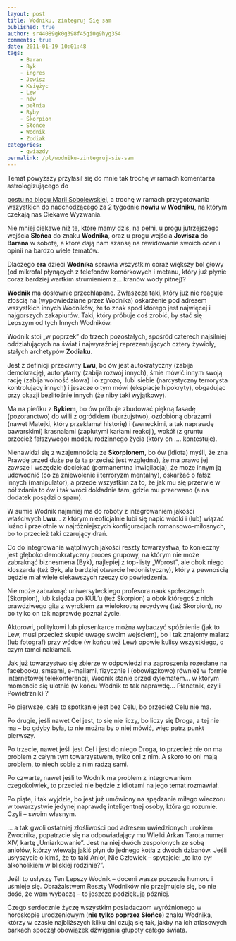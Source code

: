 ```yaml
---
layout: post
title: Wodniku, zintegruj Się sam
published: true
author: sr44089gk0g398f45gi0g9hyg354
comments: true
date: 2011-01-19 10:01:48
tags:
    - Baran
    - Byk
    - ingres
    - Jowisz
    - Księżyc
    - Lew
    - nów
    - pełnia
    - Ryby
    - Skorpion
    - Słońce
    - Wodnik
    - Zodiak
categories:
    - gwiazdy
permalink: /pl/wodniku-zintegruj-sie-sam
---
```

Temat powyższy przyłasił się do mnie tak trochę w ramach komentarza astrologizującego do 

 [postu na blogu Marii Sobolewskiej][1], a trochę w ramach przygotowania wszystkich do nadchodzącego za 2 tygodnie **nowiu** w **Wodniku**, na którym czekają nas Ciekawe Wyzwania.

Nie mniej ciekawe niż te, które mamy dziś, na pełni, u progu jutrzejszego wejścia **Słońca** do znaku **Wodnika**, oraz u progu wejścia **Jowisza** do **Barana** w sobotę, a które dają nam szansę na rewidowanie swoich ocen i opinii na bardzo wiele tematów.

Dlaczego **era** dzieci **Wodnika** sprawia wszystkim coraz większy ból głowy (od mikrofal płynących z telefonów komórkowych i metanu, który już płynie coraz bardziej wartkim strumieniem z&#8230; kranów wody pitnej)?

**Wodnik** ma dosłownie przechlapane. Zwłaszcza taki, który już nie reaguje złością na (wypowiedziane przez Wodnika) oskarżenie pod adresem wszystkich innych Wodników, że to znak spod którego jest najwięcej i najgorszych zakapiurów. Taki, który próbuje coś zrobić, by stać się Lepszym od tych Innych Wodników.

Wodnik stoi &#8222;w poprzek&#8221; do trzech pozostałych, spośród czterech najsilniej oddziałujących na świat i najwyraźniej reprezentujących cztery żywioły, stałych archetypów **Zodiaku**.

Jest z definicji przeciwny **Lwu**, bo ów jest autokratyczny (zabija demokrację), autorytarny (zabija rozwój innych), śmie mówić innym swoją rację (zabija wolność słowa) i o zgrozo,  lubi siebie (narcystyczny terrorysta kontrolujący innych) i jeszcze o tym mówi (ekspiacje hipokryty), obgadując przy okazji bezlitośnie innych (że niby taki wyjątkowy).

Ma na pieńku z **Bykiem**, bo ów próbuje zbudować piękną fasadę (pozoranctwo) do willi z ogródkiem (burżujstwo), ozdobioną obrazami (nawet Matejki, który przekłamał historię) i (weneckimi, a tak naprawdę bawarskimi) krasnalami (zaplutymi karłami reakcji), wokół (z gruntu przecież fałszywego) modelu rodzinnego życia (który on &#8230;. kontestuje).

Nienawidzi się z wzajemnością ze **Skorpionem**, bo ów (idiota) myśli, że zna Prawdę przed duże pe (a ta przecież jest względna), że ma prawo jej zawsze i wszędzie dociekać (permanentna inwigilacja), że może innym ją udowodnić (co za zniewolenie i terroryzm mentalny), oskarżać o fałsz innych (manipulator), a przede wszystkim za to, że jak mu się przerwie w pół zdania to ów i tak wróci dokładnie tam, gdzie mu przerwano (a na dodatek posądzi o spam).

W sumie Wodnik najmniej ma do roboty z integrowaniem jakości właściwych **Lwu**&#8230; z którym nieoficjalnie lubi się napić wódki i (lub) wiązać luźno i przelotnie w najróżniejszych konfiguracjach romansowo-miłosnych, bo to przecież taki czarujący drań.

Co do integrowania wątpliwych jakości reszty towarzystwa, to konieczny jest głęboko demokratyczny proces grupowy, na którym nie może zabraknąć biznesmena (Byk), najlepiej z top-listy &#8222;Wprost&#8221;, ale obok niego kloszarda (też Byk, ale bardziej otwarcie hedonistyczny), który z pewnością będzie miał wiele ciekawszych rzeczy do powiedzenia.

Nie może zabraknąć uniwersyteckiego profesora nauk społecznych (Skorpion), lub księdza po KUL&#8217;u (też Skorpion) a obok któregoś z nich prawdziwego gita z wyrokiem za wielokrotną recydywę (też Skorpion), no bo tylko on tak naprawdę poznał życie.

Aktorowi, politykowi lub piosenkarce można wybaczyć spóźnienie (jak to Lew, musi przecież skupić uwagę swoim wejściem), bo i tak znajomy malarz (lub fotograf) przy wódce (w końcu też Lew) opowie kulisy wszystkiego, o czym tamci nakłamali.

Jak już towarzystwo się zbierze w odpowiedzi na zaproszenia rozesłane na facebooku, smsami, e-mailami, fizycznie i (obowiązkowo) również w formie internetowej telekonferencji, Wodnik stanie przed dylematem&#8230; w którym momencie się ulotnić (w końcu Wodnik to tak naprawdę&#8230; Płanetnik, czyli Powietrznik) ?

Po pierwsze, całe to spotkanie jest bez Celu, bo przecież Celu nie ma.

Po drugie, jeśli nawet Cel jest, to się nie liczy, bo liczy się Droga, a tej nie ma &#8211; bo gdyby była, to nie można by o niej mówić, więc patrz punkt pierwszy.

Po trzecie, nawet jeśli jest Cel i jest do niego Droga, to przecież nie on ma problem z całym tym towarzystwem, tylko oni z nim. A skoro to oni mają problem, to niech sobie z nim radzą sami.

Po czwarte, nawet jeśli to Wodnik ma problem z integrowaniem czegokolwiek, to przecież nie będzie z idiotami na jego temat rozmawiał.

Po piąte, i tak wyjdzie, bo jest już umówiony na spędzanie miłego wieczoru w towarzystwie jedynej naprawdę inteligentnej osoby, która go rozumie. Czyli &#8211; swoim własnym.

&#8230; a tak gwoli ostatniej złośliwości pod adresem uwiedzionych urokiem Zwodnika, popatrzcie się na odpowiadający mu Wielki Arkan Tarota numer XIV, kartę &#8222;Umiarkowanie&#8221;. Jest na niej dwóch zespolonych ze sobą aniołów, którzy wlewają jakiś płyn do jednego kotła z dwóch dzbanów. Jeśli usłyszycie o kimś, że to taki Anioł, Nie Człowiek &#8211; spytajcie: &#8222;to kto był alkoholikiem w bliskiej rodzinie?&#8221;.

Jeśli to usłyszy Ten Lepszy Wodnik &#8211; doceni wasze poczucie humoru i uśmieje się. Obrażalstwem Reszty Wodników nie przejmujcie się, bo nie dość, że wam wybaczą &#8211; to jeszcze podziękują później.

Czego serdecznie życzę wszystkim posiadaczom wyróżnionego w horoskopie urodzeniowym (**nie tylko poprzez Słońce**) znaku Wodnika, którzy w czasie najbliższych kilku dni czują się tak, jakby na ich atlasowych barkach spoczął obowiązek dźwigania głupoty całego świata.

 [1]: http://astromaria.wordpress.com/2011/01/19/wiadomosci-z-wariatkowa-czesc-9/